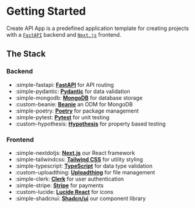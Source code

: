 # Getting Started

Create API App is a predefined application template for creating projects with a [`FastAPI`](https://fastapi.tiangolo.com/) backend and [`Next.js`](https://nextjs.org/) frontend.

## The Stack

### Backend

<div class="grid cards" markdown>

-   :simple-fastapi: [__FastAPI__](https://fastapi.tiangolo.com/) for API routing
-   :simple-pydantic: [__Pydantic__](https://docs.pydantic.dev/latest/) for data validation
-   :simple-mongodb: [__MongoDB__](https://www.mongodb.com/) for database storage
-   :custom-beanie: [__Beanie__](https://beanie-odm.dev/) an ODM for MongoDB
-   :simple-poetry: [__Poetry__](https://python-poetry.org/) for package management
-   :simple-pytest: [__Pytest__](https://docs.pytest.org/) for unit testing
-   :custom-hypothesis: [__Hypothesis__](https://hypothesis.readthedocs.io/) for property based testing

</div>

### Frontend

<div class="grid cards" markdown>

-   :simple-nextdotjs: [__Next.js__](https://nextjs.org/) our React framework
-   :simple-tailwindcss: [__Tailwind CSS__](https://tailwindcss.com/) for utility styling
-   :simple-typescript: [__TypeScript__](https://www.typescriptlang.org/) for data type validation
-   :custom-uploadthing: [__Uploadthing__](https://uploadthing.com/) for file management
-   :simple-clerk: [__Clerk__](https://clerk.com/docs/quickstarts/nextjs) for user authentication
-   :simple-stripe: [__Stripe__](https://stripe.com/docs) for payments
-   :custom-lucide: [__Lucide React__](https://lucide.dev/) for icons
-   :simple-shadcnui: [__Shadcn/ui__](https://ui.shadcn.com/) our component library

</div>
